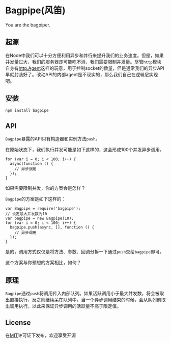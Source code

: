 Bagpipe(风笛)
=======
You are the bagpiper.  

## 起源
在Node中我们可以十分方便利用异步和并行来提升我们的业务速度。但是，如果并发量过大，我们的服务器却可能吃不消，我们需要限制并发量。尽管`http`模块自身有[http.Agent](http://nodejs.org/docs/latest/api/http.html#http_class_http_agent)这样的玩意，用于控制socket的数量，但是通常我们的异步API早就封装好了。改动API的内部agent是不现实的，那么我们自己在逻辑层实现吧。

## 安装
```
npm install bagpipe
```

## API
`Bagpipe`暴露的API只有构造器和实例方法`push`。

在原始状态下，我们执行并发可能是如下这样的，这会形成100个并发异步调用。

```
for (var i = 0; i < 100; i++) {
  async(function () {
    // 异步调用
  });
}
```
如果需要限制并发，你的方案会是怎样？

`Bagpipe`的方案是如下这样的：

```
var Bagpipe = require('bagpipe');
// 设定最大并发数为10
var bagpipe = new Bagpipe(10);
for (var i = 0; i < 100; i++) {
  bagpipe.push(async, [], function () {
    // 异步调用
  });
}
```

是的，调用方式仅仅是将方法、参数、回调分拆一下通过`push`交给`bagpipe`即可。

这个方案与你预想的方案相比，如何？

## 原理
`Bagpipe`通过`push`将调用传入内部队列。如果活跃调用小于最大并发数，将会被取出直接执行，反之则继续呆在队列中。当一个异步调用结束的时候，会从队列前取出调用执行。以此来保证异步调用的活跃量不高于限定值。

## License
在[MIT](https://github.com/JacksonTian/bagpipe/blob/master/MIT-License)许可证下发布，欢迎享受开源

